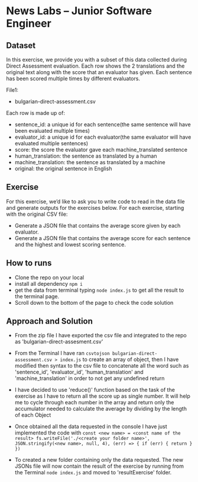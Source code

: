 # News Labs – Junior Software Engineer

## Dataset

 In this exercise, we provide you with a subset of this data collected during Direct Assessment evaluation. Each row shows the 2 translations and the original text along with the score that an evaluator has given. Each sentence has been scored multiple times by different evaluators.

File1:

* bulgarian-direct-assessment.csv

Each row is made up of:

* sentence_id: a unique id for each sentence(the same sentence will have been evaluated multiple times)
* evaluator_id: a unique id for each evaluator(the same evaluator will have evaluated multiple sentences)
* score: the score the evaluator gave each machine_translated sentence
* human_translation: the sentence as translated by a human
* machine_translation: the sentence as translated by a machine
* original: the original sentence in English

## Exercise

For this exercise, we’d like to ask you to write code to read in the data file and generate outputs for the exercises below.
For each exercise, starting with the original CSV file:
* Generate a JSON file that contains the average score given by each evaluator.
* Generate a JSON file that contains the average score for each sentence and the highest and lowest scoring sentence.

## How to runs

* Clone the repo on your local
* install all dependency ```npm i```
* get the data from terminal typing ```node index.js``` to get all the result to the terminal page.
* Scroll down to the bottom of the page to check the code solution

## Approach and Solution

* From the zip file I have exported the csv file and integrated to the repo as 'bulgarian-direct-assesment.csv'

* From the Terminal I have ran ```csvtojson bulgarian-direct-assessment.csv > index.js```
to create an array of object, then I have modified then syntax to the csv file to concatenate all the word such as 'sentence_id', 'evaluator_id', 'human_translation' and 'machine_translation' in order to not get any undefined return

* I have decided to use 'reduce()' function based on the task of the exercise as I have to return all the score up as single number.
It will help me to cycle through each number in the array and return only the accumulator needed to calculate the average by dividing by the length of each Object

* Once obtained all the data requested in the console I have just implemented the code with ```const <new name> = <const name of the result> fs.writeFile('./<create your folder name>', JSON.stringify(<new name>, null, 4), (err) => { if (err) { return } })```

* To created a new folder containing only the data requested.
The new JSONs file will now contain the result of the exercise by running from the Terminal ```node index.js```
and moved to 'resultExercise' folder.
